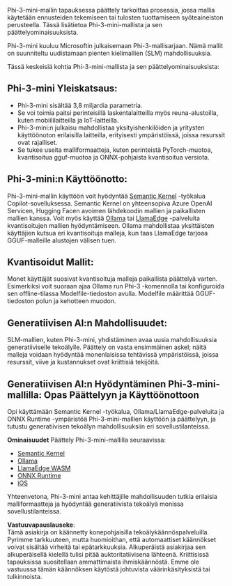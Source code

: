 Phi-3-mini-mallin tapauksessa päättely tarkoittaa prosessia, jossa mallia käytetään ennusteiden tekemiseen tai tulosten tuottamiseen syöteaineiston perusteella. Tässä lisätietoa Phi-3-mini-mallista ja sen päättelyominaisuuksista.

Phi-3-mini kuuluu Microsoftin julkaisemaan Phi-3-mallisarjaan. Nämä mallit on suunniteltu uudistamaan pienten kielimallien (SLM) mahdollisuuksia.

Tässä keskeisiä kohtia Phi-3-mini-mallista ja sen päättelyominaisuuksista:

## **Phi-3-mini Yleiskatsaus:**
- Phi-3-mini sisältää 3,8 miljardia parametria.
- Se voi toimia paitsi perinteisillä laskentalaitteilla myös reuna-alustoilla, kuten mobiililaitteilla ja IoT-laitteilla.
- Phi-3-mini:n julkaisu mahdollistaa yksityishenkilöiden ja yritysten käyttöönoton erilaisilla laitteilla, erityisesti ympäristöissä, joissa resurssit ovat rajalliset.
- Se tukee useita malliformaatteja, kuten perinteistä PyTorch-muotoa, kvantisoitua gguf-muotoa ja ONNX-pohjaista kvantisoitua versiota.

## **Phi-3-mini:n Käyttöönotto:**
Phi-3-mini-mallin käyttöön voit hyödyntää [Semantic Kernel](https://github.com/microsoft/SemanticKernelCookBook?WT.mc_id=aiml-138114-kinfeylo) -työkalua Copilot-sovelluksessa. Semantic Kernel on yhteensopiva Azure OpenAI Servicen, Hugging Facen avoimen lähdekoodin mallien ja paikallisten mallien kanssa.
Voit myös käyttää [Ollama](https://ollama.com) tai [LlamaEdge](https://llamaedge.com) -palveluita kvantisoitujen mallien hyödyntämiseen. Ollama mahdollistaa yksittäisten käyttäjien kutsua eri kvantisoituja malleja, kun taas LlamaEdge tarjoaa GGUF-malleille alustojen välisen tuen.

## **Kvantisoidut Mallit:**
Monet käyttäjät suosivat kvantisoituja malleja paikallista päättelyä varten. Esimerkiksi voit suoraan ajaa Ollama run Phi-3 -komennolla tai konfiguroida sen offline-tilassa Modelfile-tiedoston avulla. Modelfile määrittää GGUF-tiedoston polun ja kehotteen muodon.

## **Generatiivisen AI:n Mahdollisuudet:**
SLM-mallien, kuten Phi-3-mini, yhdistäminen avaa uusia mahdollisuuksia generatiiviselle tekoälylle. Päättely on vasta ensimmäinen askel; näitä malleja voidaan hyödyntää monenlaisissa tehtävissä ympäristöissä, joissa resurssit, viive ja kustannukset ovat kriittisiä tekijöitä.

## **Generatiivisen AI:n Hyödyntäminen Phi-3-mini-mallilla: Opas Päättelyyn ja Käyttöönottoon** 
Opi käyttämään Semantic Kernel -työkalua, Ollama/LlamaEdge-palveluita ja ONNX Runtime -ympäristöä Phi-3-mini-mallien käyttöön ja päättelyyn, ja tutustu generatiivisen tekoälyn mahdollisuuksiin eri sovellustilanteissa.

**Ominaisuudet**
Päättely Phi-3-mini-mallilla seuraavissa:

- [Semantic Kernel](https://github.com/Azure-Samples/Phi-3MiniSamples/tree/main/semantickernel?WT.mc_id=aiml-138114-kinfeylo)
- [Ollama](https://github.com/Azure-Samples/Phi-3MiniSamples/tree/main/ollama?WT.mc_id=aiml-138114-kinfeylo)
- [LlamaEdge WASM](https://github.com/Azure-Samples/Phi-3MiniSamples/tree/main/wasm?WT.mc_id=aiml-138114-kinfeylo)
- [ONNX Runtime](https://github.com/Azure-Samples/Phi-3MiniSamples/tree/main/onnx?WT.mc_id=aiml-138114-kinfeylo)
- [iOS](https://github.com/Azure-Samples/Phi-3MiniSamples/tree/main/ios?WT.mc_id=aiml-138114-kinfeylo)

Yhteenvetona, Phi-3-mini antaa kehittäjille mahdollisuuden tutkia erilaisia malliformaatteja ja hyödyntää generatiivista tekoälyä monissa sovellustilanteissa.

**Vastuuvapauslauseke**:  
Tämä asiakirja on käännetty konepohjaisilla tekoälykäännöspalveluilla. Pyrimme tarkkuuteen, mutta huomioithan, että automaattiset käännökset voivat sisältää virheitä tai epätarkkuuksia. Alkuperäistä asiakirjaa sen alkuperäisellä kielellä tulisi pitää auktoritatiivisena lähteenä. Kriittisissä tapauksissa suositellaan ammattimaista ihmiskäännöstä. Emme ole vastuussa tämän käännöksen käytöstä johtuvista väärinkäsityksistä tai tulkinnoista.